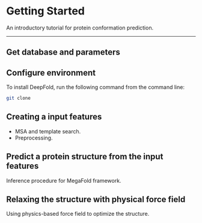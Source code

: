 # Getting Started

An introductory tutorial for protein conformation prediction.

---

## Get database and parameters

## Configure environment

To install DeepFold, run the following command from the command line:

```bash
git clone 
```

## Creating a input features

- MSA and template search.
- Preprocessing.

## Predict a protein structure from the input features

Inference procedure for MegaFold framework.

## Relaxing the structure with physical force field

Using physics-based force field to optimize the structure.
